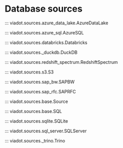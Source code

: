 # Database sources

::: viadot.sources.azure_data_lake.AzureDataLake

::: viadot.sources.azure_sql.AzureSQL

::: viadot.sources.databricks.Databricks

::: viadot.sources._duckdb.DuckDB

::: viadot.sources.redshift_spectrum.RedshiftSpectrum

::: viadot.sources.s3.S3

::: viadot.sources.sap_bw.SAPBW

::: viadot.sources.sap_rfc.SAPRFC

::: viadot.sources.base.Source

::: viadot.sources.base.SQL

::: viadot.sources.sqlite.SQLite

::: viadot.sources.sql_server.SQLServer

::: viadot.sources._trino.Trino
